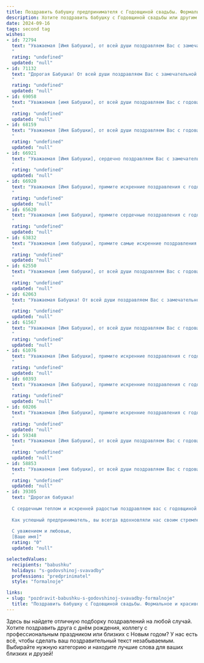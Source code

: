 ```yaml
---
title: Поздравить бабушку предпринимателя с Годовщиной свадьбы. Формальное и красивое
description: Хотите поздравить бабушку с Годовщиной свадьбы или другим праздником? Наш ИИ создаст незабываемое поздравление, а вы обязательно выделитесь среди других.  
date: 2024-09-16
tags: second tag
wishes:
- id: 72794
  text: "Уважаемая [Имя Бабушки], от всей души поздравляем Вас с замечательной годовщиной свадьбы! Желаем Вам крепкого здоровья, семейного благополучия, радости и долгих лет жизни, полных любви и взаимопонимания. Пусть Ваш бизнес процветает, а каждый день будет наполнен новыми успехами и достижениями!
  "
  rating: "undefined"
  updated: "null"
- id: 71132
  text: "Дорогая Бабушка! От всей души поздравляем Вас с замечательной годовщиной свадьбы! Желаем Вам крепкого здоровья, благополучия, семейного счастья и долгих лет жизни! Пусть Ваш предпринимательский успех и дальше приносит Вам радость и процветание!
  "
  rating: "undefined"
  updated: "null"
- id: 69058
  text: "Уважаемая [имя Бабушки], от всей души поздравляем Вас с годовщиной свадьбы! Желаем Вам крепкого здоровья, неиссякаемой энергии,  процветания в бизнесе и долгих лет счастливой семейной жизни!
  "
  rating: "undefined"
  updated: "null"
- id: 68159
  text: "Уважаемая [Имя Бабушки], от всей души поздравляем Вас с годовщиной свадьбы! Желаем Вам крепкого здоровья, семейного благополучия, процветания в Вашем бизнесе и долгих лет счастливой жизни.
  "
  rating: "undefined"
  updated: "null"
- id: 66921
  text: "Уважаемая [Имя Бабушки], сердечно поздравляем Вас с замечательной годовщиной свадьбы! Желаем Вам крепкого здоровья, благополучия, долгих лет совместной жизни, наполненных любовью, радостью и гармонией. Пусть Ваша предпринимательская деятельность приносит Вам успех и удовлетворение, а семейный очаг всегда будет согрет теплом и заботой.
  "
  rating: "undefined"
  updated: "null"
- id: 66920
  text: "Уважаемая [Имя Бабушки], примите искренние поздравления с годовщиной свадьбы! Желаем Вам, чтобы семейный очаг всегда горел ярким и теплым светом, а Ваша любовь и забота продолжали вдохновлять и согревать Вас и Ваших близких. Пусть Ваша предпринимательская деятельность приносит Вам успехи и процветание, а  каждый день будет наполнен счастьем и радостью!
  "
  rating: "undefined"
  updated: "null"
- id: 65620
  text: "Уважаемая [имя Бабушки], примите сердечные поздравления с годовщиной Вашей свадьбы! Желаем Вам крепкого здоровья, семейного благополучия и процветания в Вашем предпринимательском деле. Пусть ваша жизнь будет наполнена радостью, любовью и успехами.
  "
  rating: "undefined"
  updated: "null"
- id: 63832
  text: "Уважаемая [имя бабушки], примите самые искренние поздравления с годовщиной свадьбы! Желаю Вам и Вашему супругу долгих лет совместной жизни, наполненных любовью, счастьем и взаимопониманием. Пусть Ваш бизнес процветает, а каждый день приносит новые успехи и радость.
  "
  rating: "undefined"
  updated: "null"
- id: 62550
  text: "Уважаемая [имя бабушки], от всей души поздравляем Вас с годовщиной свадьбы! Желаем Вам крепкого здоровья, семейного благополучия,  процветания Вашего бизнеса и долгих лет, наполненных радостью и любовью.
  "
  rating: "undefined"
  updated: "null"
- id: 62063
  text: "Уважаемая Бабушка! От всей души поздравляем Вас с замечательной годовщиной свадьбы! Желаем Вам крепкого здоровья, семейного благополучия, радости и любви на долгие годы. Пусть Ваша предпринимательская деятельность приносит Вам успех и удовлетворение.
  "
  rating: "undefined"
  updated: "null"
- id: 61567
  text: "Уважаемая [Имя Бабушки], от всей души поздравляем Вас с годовщиной свадьбы! Желаем Вам крепкого здоровья, семейного благополучия и процветания Вашего предпринимательского дела. Пусть каждый день Вашей жизни будет наполнен радостью, любовью и счастьем!
  "
  rating: "undefined"
  updated: "null"
- id: 61076
  text: "Уважаемая [Имя Бабушки], примите искренние поздравления с годовщиной свадьбы! Желаем Вам крепкого здоровья, семейного благополучия и процветания Вашему бизнесу. Пусть каждый день Вашей жизни будет наполнен любовью, радостью и успехом.
  "
  rating: "undefined"
  updated: "null"
- id: 60393
  text: "Уважаемая [Имя Бабушки], примите искренние поздравления с годовщиной свадьбы! Желаем Вам и Вашему супругу крепкого здоровья, благополучия и долгих лет совместной жизни, наполненных любовью, радостью и взаимным уважением. Пусть Ваш семейный очаг всегда будет теплым и гостеприимным, а в доме царят мир, согласие и процветание.
  "
  rating: "undefined"
  updated: "null"
- id: 60206
  text: "Уважаемая [Имя Бабушки], примите искренние поздравления с годовщиной свадьбы! Желаем Вам и Вашему супругу крепкого здоровья, семейного благополучия и процветания. Пусть ваша любовь и взаимопонимание продолжат радовать вас долгие годы, а бизнес процветает и приносит вам удовлетворение. С юбилеем!
  "
  rating: "undefined"
  updated: "null"
- id: 59348
  text: "Уважаемая [Имя Бабушки], от всей души поздравляем Вас с годовщиной свадьбы! Желаем Вам крепкого здоровья, семейного благополучия, процветания в Вашем предпринимательском деле и долгих лет счастливой совместной жизни! Пусть любовь и взаимопонимание всегда царят в Вашем доме!
  "
  rating: "undefined"
  updated: "null"
- id: 58853
  text: "Уважаемая [имя бабушки], от всей души поздравляем Вас с годовщиной свадьбы! Желаем Вам крепкого здоровья, семейного благополучия и процветания в Вашем предпринимательском деле. Пусть каждый день дарит Вам радость, любовь и новые успехи!
  "
  rating: "undefined"
  updated: "null"
- id: 39305
  text: "Дорогая бабушка!
  
  С сердечным теплом и искренней радостью поздравляем вас с годовщиной свадьбы! Этот день символизирует не только вашу любовь и верность друг другу, но и крепкие устои семьи, которые вы основали. Ваше совместное проживание стало прекрасным примером для всех нас, и мы восхищаемся вашей стойкостью, мудростью и поддержкой, которые вы дарите друг другу в каждый миг.
  
  Как успешный предприниматель, вы всегда вдохновляли нас своим стремлением к новым вершинам и умением находить выход из любых ситуаций. Пусть в вашем доме царит гармония, счастье и взаимопонимание. Желаем вам здоровья, любви и долгих лет вместе, полных ярких моментов и теплых воспоминаний.
  
  С уважением и любовью,
  [Ваше имя]"
  rating: "0"
  updated: "null"

selectedValues:
  recipients: "babushku"
  holidays: "s-godovshinoj-svavadby"
  professions: "predprinimatel"
  style: "formalnoje"

links:
- slug: "pozdravit-babushku-s-godovshinoj-svavadby-formalnoje"
  title: "Поздравить бабушку с Годовщиной свадьбы. Формальное и красивое"
---
```


Здесь вы найдете отличную подборку поздравлений на любой случай. 
Хотите поздравить друга с днём рождения, коллегу с профессиональным праздником или близких с Новым годом? У нас есть всё, чтобы сделать ваш поздравительный текст незабываемым. Выбирайте нужную категорию и находите лучшие слова для ваших близких и друзей!
